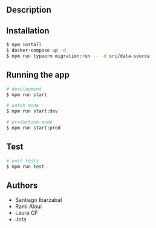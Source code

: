 ## Description


## Installation

```bash
$ npm install
$ docker-compose up -d
$ npm run typeorm migration:run -- -d src/data-source
```

## Running the app

```bash
# development
$ npm run start

# watch mode
$ npm run start:dev

# production mode
$ npm run start:prod
```

## Test

```bash
# unit tests
$ npm run test
```

## Authors

- Santiago Ibarzabal
- Rami Aloui
- Laura GF
- Jota
